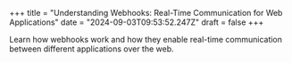 +++
title = "Understanding Webhooks: Real-Time Communication for Web Applications"
date = "2024-09-03T09:53:52.247Z"
draft = false
+++

  Learn how webhooks work and how they enable real-time communication between different applications over the web.
        